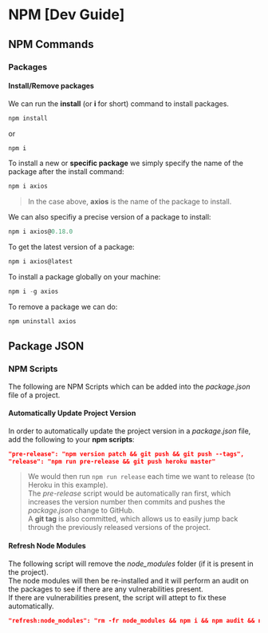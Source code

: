 # NPM [Dev Guide]

## NPM Commands
### Packages
#### Install/Remove packages
We can run the **install** (or **i** for short) command to install packages.

```powershell
npm install
```
or
```powershell
npm i
```

To install a new or **specific package** we simply specify the name of the package after the install command:

```powershell
npm i axios
```

> In the case above, **axios** is the name of the package to install.

We can also specifiy a precise version of a package to install:

```powershell
npm i axios@0.18.0
```

To get the latest version of a package:
```powershell
npm i axios@latest
```

To install a package globally on your machine:

```powershell
npm i -g axios
```


To remove a package we can do:
```powershell
npm uninstall axios
```


## Package JSON
### NPM Scripts
The following are NPM Scripts which can be added into the *package.json* file of a project.

#### Automatically Update Project Version
In order to automatically update the project version in a *package.json* file, add the following to your **npm scripts**:

```json
"pre-release": "npm version patch && git push && git push --tags",
"release": "npm run pre-release && git push heroku master"
```

> We would then run `npm run release` each time we want to release (to Heroku in this example).\
> The *pre-release* script would be automatically ran first, which increases the version number then commits and pushes the *package.json* change to GitHub.\
> A **git tag** is also committed, which allows us to easily jump back through the previously released versions of the project.


#### Refresh Node Modules
The following script will remove the *node_modules* folder (if it is present in the project).\
The node modules will then be re-installed and it will perform an audit on the packages to see if there are any vulnerabilities present.\
If there are vulnerabilities present, the script will attept to fix these automatically.

```json
"refresh:node_modules": "rm -fr node_modules && npm i && npm audit && npm audit fix"
```

